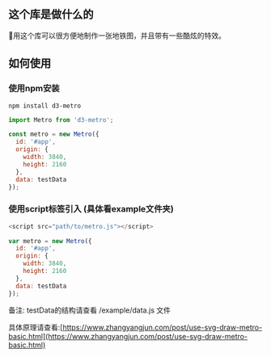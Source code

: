 ## 这个库是做什么的

用这个库可以很方便地制作一张地铁图，并且带有一些酷炫的特效。

## 如何使用

### 使用npm安装

```
npm install d3-metro
```

```javascript
import Metro from 'd3-metro';

const metro = new Metro({
  id: '#app',
  origin: {
    width: 3840,
    height: 2160
  },
  data: testData
});
```


### 使用script标签引入 (具体看example文件夹)

```javascript
<script src="path/to/metro.js"></script>

var metro = new Metro({
  id: '#app',
  origin: {
    width: 3840,
    height: 2160
  },
  data: testData
});
```

备注: testData的结构请查看 /example/data.js 文件

具体原理请查看:[https://www.zhangyangjun.com/post/use-svg-draw-metro-basic.html](https://www.zhangyangjun.com/post/use-svg-draw-metro-basic.html)